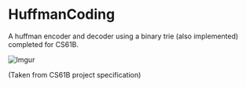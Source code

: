 # HuffmanCoding

A huffman encoder and decoder using a binary trie (also implemented) completed for CS61B.

![Imgur](https://i.imgur.com/qFbaB3R.png)

(Taken from CS61B project specification)
